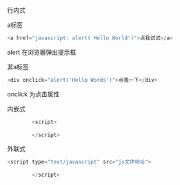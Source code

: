 行内式

a标签

```javascript
<a href="javascript: alert('Hello World')">点我试试</a>
```

alert 在浏览器弹出提示框

非a标签

```javascript
<div onclick="alert('Hello Words')">点我一下</div>
```

onclick 为点击属性

内嵌式

```javascript
        <script>
            
        </script>
```

外联式

```javascript
<script type="text/javascript" src="js文件地址">
            
        </script>
```

